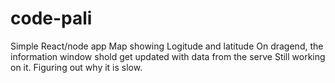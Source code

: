# code-pali
 Simple React/node app Map showing Logitude and latitude
 On dragend, the information window shold get updated with data from the serve
 Still working on it. Figuring out why it is slow.
